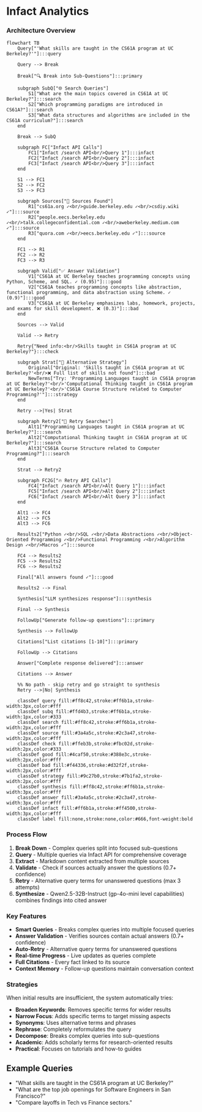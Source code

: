 # Infact Analytics

### Architecture Overview

```mermaid
flowchart TB
    Query["'What skills are taught in the CS61A program at UC Berkeley?'"]:::query
    
    Query --> Break
    
    Break["🔍 Break into Sub-Questions"]:::primary
    
    subgraph SubQ["🌐 Search Queries"]
        S1["What are the main topics covered in CS61A at UC Berkeley?"]:::search
        S2["Which programming paradigms are introduced in CS61A?"]:::search
        S3["What data structures and algorithms are included in the CS61A curriculum?"]:::search
    end
    
    Break --> SubQ
    
    subgraph FC["Infact API Calls"]
        FC1["Infact /search API<br/>Query 1"]:::infact
        FC2["Infact /search API<br/>Query 2"]:::infact
        FC3["Infact /search API<br/>Query 3"]:::infact
    end
    
    S1 --> FC1
    S2 --> FC2
    S3 --> FC3
    
    subgraph Sources["📄 Sources Found"]
        R1["cs61a.org ✓<br/>guide.berkeley.edu ✓<br/>csdiy.wiki ✓"]:::source
        R2["people.eecs.berkeley.edu ✓<br/>talk.collegeconfidential.com ✓<br/>aweberkeley.medium.com ✓"]:::source
        R3["quora.com ✓<br/>eecs.berkeley.edu ✓"]:::source
    end
    
    FC1 --> R1
    FC2 --> R2
    FC3 --> R3
    
    subgraph Valid["✅ Answer Validation"]
        V1["CS61A at UC Berkeley teaches programming concepts using Python, Scheme, and SQL. ✓ (0.95)"]:::good
        V2["CS61A teaches programming concepts like abstraction, functional programming, and data abstraction using Scheme. ✓ (0.9)"]:::good
        V3["CS61A at UC Berkeley emphasizes labs, homework, projects, and exams for skill development. ❌ (0.3)"]:::bad
    end
    
    Sources --> Valid
    
    Valid --> Retry
    
    Retry{"Need info:<br/>Skills taught in CS61A program at UC Berkeley?"}:::check
    
    subgraph Strat["🧠 Alternative Strategy"]
        Original["Original: 'Skills taught in CS61A program at UC Berkeley?'<br/>❌ Full list of skills not found"]:::bad
        NewTerms["Try: 'Programming Languages taught in CS61A program at UC Berkeley?'<br/>'Computational Thinking taught in CS61A program at UC Berkeley?'<br/>'CS61A Course Structure related to Computer Programming?'"]:::strategy
    end
    
    Retry -->|Yes| Strat
    
    subgraph Retry2["🔄 Retry Searches"]
        Alt1["Programming Languages taught in CS61A program at UC Berkeley?"]:::search
        Alt2["Computational Thinking taught in CS61A program at UC Berkeley?"]:::search
        Alt3["CS61A Course Structure related to Computer Programming?"]:::search
    end
    
    Strat --> Retry2
    
    subgraph FC2G["🔥 Retry API Calls"]
        FC4["Infact /search API<br/>Alt Query 1"]:::infact
        FC5["Infact /search API<br/>Alt Query 2"]:::infact
        FC6["Infact /search API<br/>Alt Query 3"]:::infact
    end
    
    Alt1 --> FC4
    Alt2 --> FC5
    Alt3 --> FC6
    
    Results2["Python ✓<br/>SQL ✓<br/>Data Abstractions ✓<br/>Object-Oriented Programming ✓<br/>Functional Programming ✓<br/>Algorithm Design ✓<br/>Macros ✓"]:::source
    
    FC4 --> Results2
    FC5 --> Results2
    FC6 --> Results2
    
    Final["All answers found ✓"]:::good
    
    Results2 --> Final
    
    Synthesis["LLM synthesizes response"]:::synthesis
    
    Final --> Synthesis
    
    FollowUp["Generate follow-up questions"]:::primary
    
    Synthesis --> FollowUp
    
    Citations["List citations [1-10]"]:::primary
    
    FollowUp --> Citations
    
    Answer["Complete response delivered"]:::answer
    
    Citations --> Answer
    
    %% No path - skip retry and go straight to synthesis
    Retry -->|No| Synthesis
    
    classDef query fill:#ff8c42,stroke:#ff6b1a,stroke-width:3px,color:#fff
    classDef subq fill:#ffd4b3,stroke:#ff6b1a,stroke-width:1px,color:#333
    classDef search fill:#ff8c42,stroke:#ff6b1a,stroke-width:2px,color:#fff
    classDef source fill:#3a4a5c,stroke:#2c3a47,stroke-width:2px,color:#fff
    classDef check fill:#ffeb3b,stroke:#fbc02d,stroke-width:2px,color:#333
    classDef good fill:#4caf50,stroke:#388e3c,stroke-width:2px,color:#fff
    classDef bad fill:#f44336,stroke:#d32f2f,stroke-width:2px,color:#fff
    classDef strategy fill:#9c27b0,stroke:#7b1fa2,stroke-width:2px,color:#fff
    classDef synthesis fill:#ff8c42,stroke:#ff6b1a,stroke-width:3px,color:#fff
    classDef answer fill:#3a4a5c,stroke:#2c3a47,stroke-width:3px,color:#fff
    classDef infact fill:#ff6b1a,stroke:#ff4500,stroke-width:3px,color:#fff
    classDef label fill:none,stroke:none,color:#666,font-weight:bold
```

### Process Flow

1. **Break Down** - Complex queries split into focused sub-questions
2. **Query** - Multiple queries via Infact API for comprehensive coverage
3. **Extract** - Markdown content extracted from multiple sources
4. **Validate** - Check if sources actually answer the questions (0.7+ confidence)
5. **Retry** - Alternative query terms for unanswered questions (max 3 attempts)
6. **Synthesize** - Qwen2.5-32B-Instruct (gp-4o-mini level capabilities) combines findings into cited answer

### Key Features

- **Smart Queries** - Breaks complex queries into multiple focused queries
- **Answer Validation** - Verifies sources contain actual answers (0.7+ confidence)
- **Auto-Retry** - Alternative query terms for unanswered questions
- **Real-time Progress** - Live updates as queries complete
- **Full Citations** - Every fact linked to its source
- **Context Memory** - Follow-up questions maintain conversation context

### Strategies

When initial results are insufficient, the system automatically tries:
- **Broaden Keywords**: Removes specific terms for wider results
- **Narrow Focus**: Adds specific terms to target missing aspects
- **Synonyms**: Uses alternative terms and phrases
- **Rephrase**: Completely reformulates the query
- **Decompose**: Breaks complex queries into sub-questions
- **Academic**: Adds scholarly terms for research-oriented results
- **Practical**: Focuses on tutorials and how-to guides

## Example Queries

- "What skills are taught in the CS61A program at UC Berkeley?"
- "What are the top job openings for Software Engineers in San Francisco?"
- "Compare layoffs in Tech vs Finance sectors."
